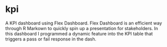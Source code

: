 # kpi
 A KPI dashboard using Flex Dashboard. 
Flex Dashboard is an efficient way through R Markown to quickly spin up a presentation for stakeholders. 
In this dashboard I programmed a dynamic feature into the KPI table that triggers a pass or fail response in the dash. 


